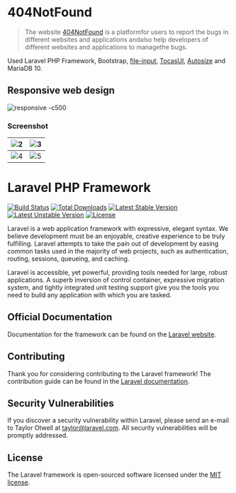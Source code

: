 # 404NotFound

> ​The website​ ​[404NotFound](http://www.404notfound.wingpage.net) ​is​ ​a​ ​platform​ ​for​ ​users​ ​to​ ​report the​ ​bugs​ ​in​ ​different​ ​websites​ ​and​ ​applications​ ​and​ ​also​ ​help​ ​developers​ ​of​ ​different websites​ ​and​ ​applications​ ​to​ ​manage​ ​the​ ​bugs.

Used Laravel PHP Framework, Bootstrap,  [file-input](http://plugins.krajee.com/file-input), [TocasUI](https://github.com/TeaMeow/TocasUI), [Autosize](http://www.jacklmoore.com/autosize/) and MariaDB 10.
## Responsive web design

![responsive -c500](https://lh3.googleusercontent.com/-jgNZAmUjTTg/W2mcH1hG6rI/AAAAAAAAtfk/ecDIQ_OyhD4AZxiY0V3BkGkTlIB94kH6wCHMYCw/I/responsive.png)

### Screenshot
|![2](https://lh3.googleusercontent.com/-2vI75x06aWg/W2mdGABYiuI/AAAAAAAAtf0/6-CV9FGCaTkHnje_9Jn2JutbSYqo9gEDgCHMYCw/I/2.png)|![3](https://lh3.googleusercontent.com/-bZGC4OCH5Ho/W2mdGL3pwGI/AAAAAAAAtfw/qN6RWmxvjIgaff5WIvhsnZCqcaxrfEjcgCHMYCw/I/3.png)|
| --- | --- |
| ![4](https://lh3.googleusercontent.com/--_wJp8tjkl0/W2mdPUiWzcI/AAAAAAAAtf4/CtaJc--Ut78iPxdh4m7DNzLuQ0hrH1j2ACHMYCw/I/4.png) | ![5](https://lh3.googleusercontent.com/-Tsc5uY6uTb8/W2mdPwM16jI/AAAAAAAAtf8/NuiRB44WvNI15ByYPUtVwzl4JCIVkdpmgCHMYCw/I/5.png) |








# Laravel PHP Framework

[![Build Status](https://travis-ci.org/laravel/framework.svg)](https://travis-ci.org/laravel/framework)
[![Total Downloads](https://poser.pugx.org/laravel/framework/d/total.svg)](https://packagist.org/packages/laravel/framework)
[![Latest Stable Version](https://poser.pugx.org/laravel/framework/v/stable.svg)](https://packagist.org/packages/laravel/framework)
[![Latest Unstable Version](https://poser.pugx.org/laravel/framework/v/unstable.svg)](https://packagist.org/packages/laravel/framework)
[![License](https://poser.pugx.org/laravel/framework/license.svg)](https://packagist.org/packages/laravel/framework)

Laravel is a web application framework with expressive, elegant syntax. We believe development must be an enjoyable, creative experience to be truly fulfilling. Laravel attempts to take the pain out of development by easing common tasks used in the majority of web projects, such as authentication, routing, sessions, queueing, and caching.

Laravel is accessible, yet powerful, providing tools needed for large, robust applications. A superb inversion of control container, expressive migration system, and tightly integrated unit testing support give you the tools you need to build any application with which you are tasked.

## Official Documentation

Documentation for the framework can be found on the [Laravel website](http://laravel.com/docs).

## Contributing

Thank you for considering contributing to the Laravel framework! The contribution guide can be found in the [Laravel documentation](http://laravel.com/docs/contributions).

## Security Vulnerabilities

If you discover a security vulnerability within Laravel, please send an e-mail to Taylor Otwell at taylor@laravel.com. All security vulnerabilities will be promptly addressed.

## License

The Laravel framework is open-sourced software licensed under the [MIT license](http://opensource.org/licenses/MIT).
